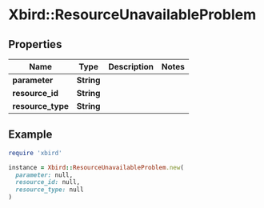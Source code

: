 # Xbird::ResourceUnavailableProblem

## Properties

| Name | Type | Description | Notes |
| ---- | ---- | ----------- | ----- |
| **parameter** | **String** |  |  |
| **resource_id** | **String** |  |  |
| **resource_type** | **String** |  |  |

## Example

```ruby
require 'xbird'

instance = Xbird::ResourceUnavailableProblem.new(
  parameter: null,
  resource_id: null,
  resource_type: null
)
```

